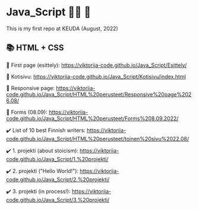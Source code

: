 # Java_Script :woman_technologist: :fallen_leaf:

This is my first repo at KEUDA (August, 2022)

## :books: HTML + CSS

:scroll: First page (esittely): https://viktoriia-code.github.io/Java_Script/Esittely/

:scroll: Kotisivu: https://viktoriia-code.github.io/Java_Script/Kotisivu/index.html

:scroll: Responsive page: https://viktoriia-code.github.io/Java_Script/HTML%20perusteet/Responsive%20page%2026.08/

:scroll: Forms (08.09): https://viktoriia-code.github.io/Java_Script/HTML%20perusteet/Forms%208.09.2022/

:heavy_check_mark: List of 10 best Finnish writers: https://viktoriia-code.github.io/Java_Script/HTML%20perusteet/toinen%20sivu%2022.08/
  
:heavy_check_mark: 1. projekti (about stoicism): https://viktoriia-code.github.io/Java_Script/1.%20projekti/

:heavy_check_mark: 2. projekti ("Hello World!"): https://viktoriia-code.github.io/Java_Script/2.%20projekti/

:heavy_check_mark: 3. projekti (in process!): https://viktoriia-code.github.io/Java_Script/3.%20projekti/
